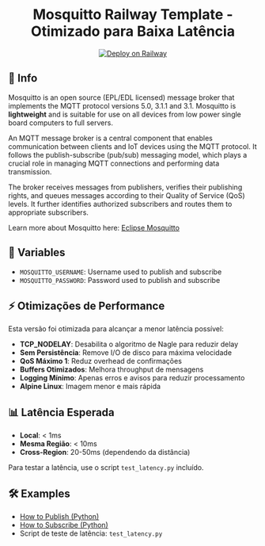 <h1 align="center" style="font-weight: bold;">Mosquitto Railway Template - Otimizado para Baixa Latência</h1>

<div align="center">

[![Deploy on Railway](https://railway.com/button.svg)](https://railway.com/deploy/mosquitto-broker?referralCode=ePU7HL)

</div>

<h2 id="info">📝 Info</h2>

Mosquitto is an open source (EPL/EDL licensed) message broker that implements the MQTT protocol versions 5.0, 3.1.1 and 3.1. Mosquitto is **lightweight** and is suitable for use on all devices from low power single board computers to full servers.

An MQTT message broker is a central component that enables communication between clients and IoT devices using the MQTT protocol. It follows the publish-subscribe (pub/sub) messaging model, which plays a crucial role in managing MQTT connections and performing data transmission.

The broker receives messages from publishers, verifies their publishing rights, and queues messages according to their Quality of Service (QoS) levels. It further identifies authorized subscribers and routes them to appropriate subscribers.

Learn more about Mosquitto here: [Eclipse Mosquitto](https://mosquitto.org)

<h2 id="env">🔐 Variables</h2>

- `MOSQUITTO_USERNAME`: Username used to publish and subscribe
- `MOSQUITTO_PASSWORD`: Password used to publish and subscribe

<h2 id="performance">⚡ Otimizações de Performance</h2>

Esta versão foi otimizada para alcançar a menor latência possível:

- **TCP_NODELAY**: Desabilita o algoritmo de Nagle para reduzir delay
- **Sem Persistência**: Remove I/O de disco para máxima velocidade
- **QoS Máximo 1**: Reduz overhead de confirmações
- **Buffers Otimizados**: Melhora throughput de mensagens
- **Logging Mínimo**: Apenas erros e avisos para reduzir processamento
- **Alpine Linux**: Imagem menor e mais rápida

<h2 id="latency">📊 Latência Esperada</h2>

- **Local**: < 1ms
- **Mesma Região**: < 10ms
- **Cross-Region**: 20-50ms (dependendo da distância)

Para testar a latência, use o script `test_latency.py` incluído.

<h2>🛠️ Examples</h2>

- [How to Publish (Python)](https://github.com/Lima-e-Silva/mosquitto-railway-template/wiki/How-to-Publish)
- [How to Subscribe (Python)](https://github.com/Lima-e-Silva/mosquitto-railway-template/wiki/How-to-Subscribe)
- Script de teste de latência: `test_latency.py`
